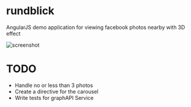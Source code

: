 rundblick
=========

AngularJS demo application for viewing facebook photos nearby with 3D effect

![screenshot](https://raw.github.com/jmoennich/rundblick/master/rundblick.png)

# TODO
* Handle no or less than 3 photos
* Create a directive for the carousel
* Write tests for graphAPI Service
